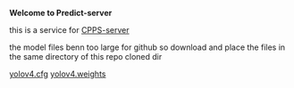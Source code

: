 
**Welcome to Predict-server**

this is a service for [CPPS-server](https://github.com/parkingLotsNotifier/cpps-server)

the model files benn too large for github so download and place the files in the same directory of this repo cloned dir

[yolov4.cfg](https://drive.google.com/file/d/1hXUv2IwlLnfnvQetNIusi2pLdkmV50GD/view?usp=drive_link)
[yolov4.weights](https://drive.google.com/file/d/1zqTtkSuIOoonulCOnuXLzk3RxY0krmpG/view?usp=drive_link)

